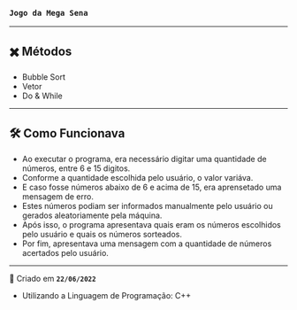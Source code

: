 ### **`Jogo da Mega Sena`**

---

## ✖️ Métodos

- Bubble Sort
- Vetor
- Do & While

---

## 🛠️ Como Funcionava

- Ao executar o programa, era necessário digitar uma quantidade de números, entre 6 e 15 digitos.
- Conforme a quantidade escolhida pelo usuário, o valor variáva.
- E caso fosse números abaixo de 6 e acima de 15, era aprensetado uma mensagem de erro.
- Estes números podiam ser informados manualmente pelo usuário ou gerados aleatoriamente pela máquina.
- Após isso, o programa apresentava quais eram os números escolhidos pelo usuário e quais os números sorteados.
- Por fim, apresentava uma mensagem com a quantidade de números acertados pelo usuário.

---

📆 Criado em **`22/06/2022`**
- Utilizando a Linguagem de Programação: C++
